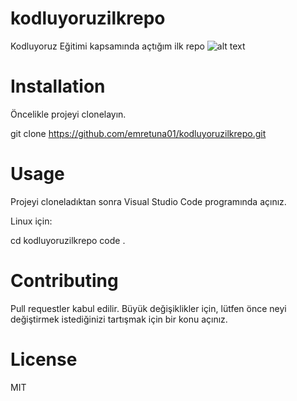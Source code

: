 # kodluyoruzilkrepo
Kodluyoruz Eğitimi kapsamında açtığım ilk repo
![alt text](https://i.hizliresim.com/77yh86w.png)

# Installation

Öncelikle projeyi clonelayın.

git clone https://github.com/emretuna01/kodluyoruzilkrepo.git

# Usage
Projeyi cloneladıktan sonra Visual Studio Code programında açınız.

Linux için:

cd kodluyoruzilkrepo
code .
# Contributing
Pull requestler kabul edilir. Büyük değişiklikler için, lütfen önce neyi değiştirmek istediğinizi tartışmak için bir konu açınız.

# License
MIT
